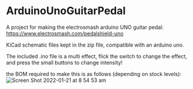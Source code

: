 # ArduinoUnoGuitarPedal
A project for making the electrosmash arduino UNO guitar pedal: https://www.electrosmash.com/pedalshield-uno

KiCad schematic files kept in the zip file, compatible with an arduino uno. 

The included .ino file is a multi effect, flick the switch to change the effect, and press the small buttons to change intensity!

the BOM required to make this is as follows (depending on stock levels):
![Screen Shot 2022-01-21 at 8 54 53 am](https://user-images.githubusercontent.com/50968156/150428371-526e5427-0bba-4854-a869-6fa057bd59f2.png)
